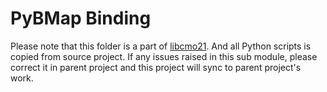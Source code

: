 # PyBMap Binding

Please note that this folder is a part of [libcmo21](https://github.com/yyc12345/libcmo21). And all Python scripts is copied from source project. If any issues raised in this sub module, please correct it in parent project and this project will sync to parent project's work.
